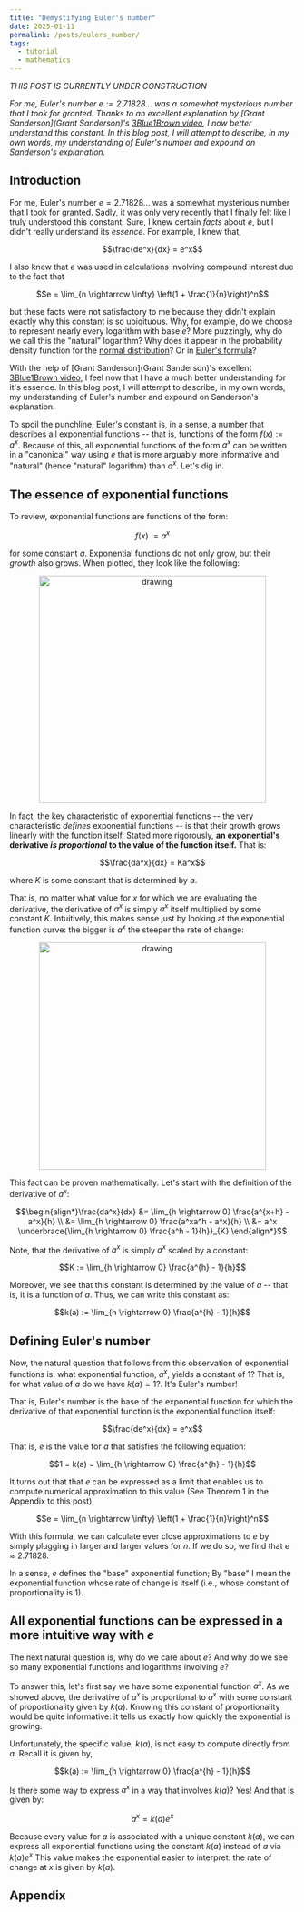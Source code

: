 ```yaml
---
title: "Demystifying Euler's number"
date: 2025-01-11
permalink: /posts/eulers_number/
tags:
  - tutorial
  - mathematics
---
```


_THIS POST IS CURRENTLY UNDER CONSTRUCTION_

_For me, Euler's number $e := 2.71828\dots$ was a somewhat mysterious number that I took for granted. Thanks to an excellent explanation by [Grant Sanderson](Grant Sanderson)'s [3Blue1Brown video](https://www.youtube.com/watch?v=m2MIpDrF7Es), I now better understand this constant.  In this blog post, I will attempt to describe, in my own words, my understanding of Euler's number and expound on Sanderson's explanation._

Introduction
------------

For me, Euler's number $e = 2.71828\dots$ was a somewhat mysterious number that I took for granted. Sadly, it was only very recently that I finally felt like I truly understood this constant. Sure, I knew certain _facts_ about $e$, but I didn't really understand its _essence_. For example, I knew that,

$$\frac{de^x}{dx} = e^x$$

I also knew that $e$ was used in calculations involving compound interest due to the fact that

$$e = \lim_{n \rightarrow \infty} \left(1 + \frac{1}{n}\right)^n$$

but these facts were not satisfactory to me because they didn't explain exactly why this constant is so ubiqituous. Why, for example, do we choose to represent nearly every logarithm with base $e$? More puzzingly, why do we call this the "natural" logarithm? Why does it appear in the probability density function for the [normal distribution](https://en.wikipedia.org/wiki/Normal_distribution)? Or in [Euler's formula](https://en.wikipedia.org/wiki/Euler%27s_formula)? 

With the help of [Grant Sanderson](Grant Sanderson)'s excellent [3Blue1Brown video](https://www.youtube.com/watch?v=m2MIpDrF7Es), I feel now that I have a much better understanding for it's essence. In this blog post, I will attempt to describe, in my own words, my understanding of Euler's number and expound on Sanderson's explanation.

To spoil the punchline, Euler's constant is, in a sense, a number that describes all exponential functions -- that is, functions of the form $f(x) := a^x$. Because of this, all exponential functions of the form $a^x$ can be written in a "canonical" way using $e$ that is more arguably more informative and "natural" (hence "natural" logarithm) than $a^x$. Let's dig in.

The essence of exponential functions
------------------------------------

To review, exponential functions are functions of the form:

$$f(x) := a^x$$

for some constant $a$. Exponential functions do not only grow, but their _growth_ also grows. When plotted, they look like the following:

<center><img src="https://raw.githubusercontent.com/mbernste/mbernste.github.io/master/images/exponential.png" alt="drawing" width="400"/></center>

In fact, the key characteristic of exponential functions -- the very characteristic _defines_ exponential functions -- is that their growth grows linearly with the function itself. Stated more rigorously, **an exponential's derivative _is proportional_ to the value of the function itself.** That is:

$$\frac{da^x}{dx} = Ka^x$$

where $K$ is some constant that is determined by $a$. 

That is, no matter what value for $x$ for which we are evaluating the derivative, the derivative of $a^x$ is simply $a^x$ itself multiplied by some constant $K$. Intuitively, this makes sense just by looking at the exponential function curve: the bigger is $a^x$ the steeper the rate of change:

 <center><img src="https://raw.githubusercontent.com/mbernste/mbernste.github.io/master/images/exponential_proportional_to_value.png" alt="drawing" width="400"/></center>

This fact can be proven mathematically. Let's start with the definition of the derivative of $a^x$:

$$\begin{align*}\frac{da^x}{dx} &= \lim_{h \rightarrow 0} \frac{a^{x+h} - a^x}{h} \\ &= \lim_{h \rightarrow 0} \frac{a^xa^h - a^x}{h} \\ &= a^x \underbrace{\lim_{h \rightarrow 0} \frac{a^h - 1}{h}}_{K} \end{align*}$$

Note, that the derivative of $a^x$ is simply $a^x$ scaled by a constant:

$$K := \lim_{h \rightarrow 0} \frac{a^{h} - 1}{h}$$

Moreover, we see that this constant is determined by the value of $a$ -- that is, it is a function of $a$. Thus, we can write this constant as:

$$k(a) := \lim_{h \rightarrow 0} \frac{a^{h} - 1}{h}$$ 

Defining Euler's number
-----------------------

Now, the natural question that follows from this observation of exponential functions is: what exponential function, $a^x$, yields a constant of 1? That is, for what value of $a$ do we have $k(a) = 1$?. It's Euler's number! 

That is, Euler's number is the base of the exponential function for which the derivative of that exponential function is the exponential function itself:

$$\frac{de^x}{dx} = e^x$$

That is, $e$ is the value for $a$ that satisfies the following equation:

$$1 = k(a) = \lim_{h \rightarrow 0} \frac{a^{h} - 1}{h}$$

It turns out that that $e$ can be expressed as a limit that enables us to compute numerical approximation to this value (See Theorem 1 in the Appendix to this post):

$$e = \lim_{n \rightarrow \infty} \left(1 + \frac{1}{n}\right)^n$$

With this formula, we can calculate ever close approximations to $e$ by simply plugging in larger and larger values for $n$. If we do so, we find that $e \approx 2.71828$.

In a sense, $e$ defines the "base" exponential function; By "base" I mean the exponential function whose rate of change is itself (i.e., whose constant of proportionality is 1).

All exponential functions can be expressed in a more intuitive way with $e$
---------------------------------------------------------------------------

The next natural question is, why do we care about $e$? And why do we see so many exponential functions and logarithms involving $e$?

To answer this, let's first say we have some exponential function $a^x$. As we showed above, the derivative of $a^x$ is proportional to $a^x$ with some constant of proportionality given by $k(a)$. Knowing this constant of proportionality would be quite informative: it tells us exactly how quickly the exponential is growing. 

Unfortunately, the specific value, $k(a)$, is not easy to compute directly from $a$. Recall it is given by,

$$k(a) := \lim_{h \rightarrow 0} \frac{a^{h} - 1}{h}$$ 

Is there some way to express $a^x$ in a way that involves $k(a)$? Yes! And that is given by:

$$a^x = k(a) e^x$$

Because every value for $a$ is associated with a unique constant $k(a)$, we can express all exponential functions using the constant $k(a)$ instead of $a$ via $k(a) e^x$ This value makes the exponential easier to interpret: the rate of change at $x$ is given by $k(a)$.


Appendix
--------

